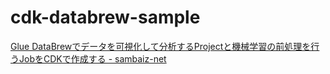 # cdk-databrew-sample

[Glue DataBrewでデータを可視化して分析するProjectと機械学習の前処理を行うJobをCDKで作成する - sambaiz-net](https://www.sambaiz.net/article/381/)